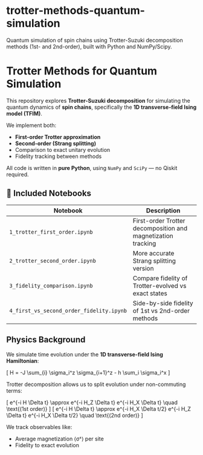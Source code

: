 # trotter-methods-quantum-simulation
Quantum simulation of spin chains using Trotter-Suzuki decomposition methods (1st- and 2nd-order), built with Python and NumPy/Scipy.

# Trotter Methods for Quantum Simulation

This repository explores **Trotter-Suzuki decomposition** for simulating the quantum dynamics of **spin chains**, specifically the **1D transverse-field Ising model (TFIM)**.

We implement both:
-  **First-order Trotter approximation**
- **Second-order (Strang splitting)**
- Comparison to exact unitary evolution
- Fidelity tracking between methods

All code is written in **pure Python**, using `NumPy` and `SciPy` — no Qiskit required.


## 📓 Included Notebooks

| Notebook | Description |
|----------|-------------|
| `1_trotter_first_order.ipynb` | First-order Trotter decomposition and magnetization tracking |
| `2_trotter_second_order.ipynb` | More accurate Strang splitting version |
| `3_fidelity_comparison.ipynb` | Compare fidelity of Trotter-evolved vs exact states |
| `4_first_vs_second_order_fidelity.ipynb` | Side-by-side fidelity of 1st vs 2nd-order methods |


## Physics Background

We simulate time evolution under the **1D transverse-field Ising Hamiltonian**:

\[
H = -J \sum_{i} \sigma_i^z \sigma_{i+1}^z - h \sum_i \sigma_i^x
\]

Trotter decomposition allows us to split evolution under non-commuting terms:

\[
e^{-i H \Delta t} \approx e^{-i H_Z \Delta t} e^{-i H_X \Delta t} \quad \text{(1st order)}
\]
\[
e^{-i H \Delta t} \approx e^{-i H_X \Delta t/2} e^{-i H_Z \Delta t} e^{-i H_X \Delta t/2} \quad \text{(2nd order)}
\]

We track observables like:
- Average magnetization ⟨σᶻ⟩ per site
- Fidelity to exact evolution

